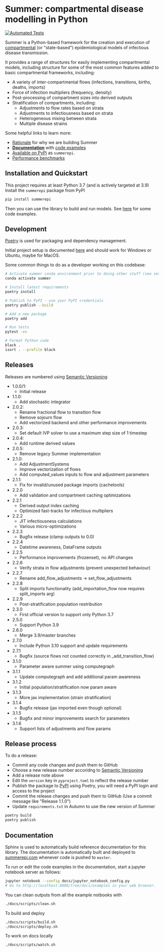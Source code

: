 # Summer: compartmental disease modelling in Python

[![Automated Tests](https://github.com/monash-emu/summer/actions/workflows/tests.yml/badge.svg)](https://github.com/monash-emu/summer/actions/workflows/tests.yml)

Summer is a Python-based framework for the creation and execution of [compartmental](https://en.wikipedia.org/wiki/Compartmental_models_in_epidemiology) (or "state-based") epidemiological models of infectious disease transmission.

It provides a range of structures for easily implementing compartmental models, including structure for some of the most common features added to basic compartmental frameworks, including:

- A variety of inter-compartmental flows (infections, transitions, births, deaths, imports)
- Force of infection multipliers (frequency, density)
- Post-processing of compartment sizes into derived outputs
- Stratification of compartments, including:
  - Adjustments to flow rates based on strata
  - Adjustments to infectiousness based on strata
  - Heterogeneous mixing between strata
  - Multiple disease strains

Some helpful links to learn more:

- [Rationale](http://summerepi.com/rationale.html) for why we are building Summer
- **[Documentation](http://summerepi.com/)** with [code examples](http://summerepi.com/examples)
- [Available on PyPi](https://pypi.org/project/summerepi/) as `summerepi`.
- [Performance benchmarks](https://monash-emu.github.io/summer/)

## Installation and Quickstart

This project requires at least Python 3.7 (and is actively targeted at 3.9)
Install the `summerepi` package from PyPI

```bash
pip install summerepi
```

Then you can use the library to build and run models. See [here](http://summerepi.com/examples) for some code examples.

## Development

[Poetry](https://python-poetry.org/) is used for packaging and dependency management.

Initial project setup is documented [here](./docs/dev-setup.md) and should work for Windows or Ubuntu, maybe for MacOS.

Some common things to do as a developer working on this codebase:

```bash
# Activate summer conda environment prior to doing other stuff (see setup docs)
conda activate summer

# Install latest requirements
poetry install

# Publish to PyPI - use your PyPI credentials
poetry publish --build

# Add a new package
poetry add

# Run tests
pytest -vv

# Format Python code
black .
isort . --profile black
```

## Releases

Releases are numbered using [Semantic Versioning](https://semver.org/)

- 1.0.0/1:
  - Initial release
- 1.1.0:
  - Add stochastic integrator
- 2.0.2:
  - Rename fractional flow to transition flow
  - Remove sojourn flow
  - Add vectorized backend and other performance improvements
- 2.0.3:
  - Set default IVP solver to use a maximum step size of 1 timestep
- 2.0.4:
  - Add runtime derived values
- 2.0.5:
  - Remove legacy Summer implementation
- 2.1.0:
  - Add AdjustmentSystems
  - Improve vectorization of flows
  - Add computed_values inputs to flow and adjustment parameters
- 2.1.1:
  - Fix for invalid/unused package imports (cachetools)
- 2.2.0
  - Add validation and compartment caching optimizations
- 2.2.1
  - Derived output index caching
  - Optimized fast-tracks for infectious multipliers
- 2.2.2
  - JIT infectiousness calculations
  - Various micro-optimizations
- 2.2.3
  - Bugfix release (clamp outputs to 0.0)
- 2.2.4
  - Datetime awareness, DataFrame outputs
- 2.2.5
  - Performance improvements (frozenset), no API changes
- 2.2.6
  - Verify strata in flow adjustments (prevent unexpected behaviour)
- 2.2.7
  - Rename add_flow_adjustments -> set_flow_adjustments
- 2.2.8
  - Split imports functionality (add_importation_flow now requires split_imports arg)
- 2.2.9
  - Post-stratification population restribution
- 2.3.0
  - First official version to support only Python 3.7
- 2.5.0
  - Support Python 3.9
- 2.6.0
  - Merge 3.9/master branches
- 2.7.0
  - Include Python 3.10 support and update requirements
- 2.7.1
  - Bugfix (source flows not counted correctly in _add_transition_flow)
- 3.1.0
  - Parameter aware summer using computegraph
- 3.1.1
  - Update computegraph and add additional param awareness
- 3.1.2
  - Initial population/stratification now param aware
- 3.1.3
  - More jax implementation (strain stratification)
- 3.1.4
  - Bugfix release (jax imported even though optional)
- 3.1.5
  - Bugfix and minor improvements search for parameters
- 3.1.6
  - Support lists of adjustments and flow params

## Release process

To do a release:

- Commit any code changes and push them to GitHub
- Choose a new release number accoridng to [Semantic Versioning](https://semver.org/)
- Add a release note above
- Edit the `version` key in `pyproject.toml` to reflect the release number
- Publish the package to [PyPI](https://pypi.org/project/summerepi/) using Poetry, you will need a PyPI login and access to the project
- Commit the release changes and push them to GitHub (Use a commit message like "Release 1.1.0")
- Update `requirements.txt` in Autumn to use the new version of Summer

```bash
poetry build
poetry publish
```

## Documentation

Sphinx is used to automatically build reference documentation for this library.
The documentation is automatically built and deployed to [summerepi.com](http://summerepi.com/) whenever code is pushed to `master`.

To run or edit the code examples in the documentation, start a jupyter notebook server as follows:

```bash
jupyter notebook --config docs/jupyter_notebook_config.py
# Go to http://localhost:8888/tree/docs/examples in your web browser.
```

You can clean outputs from all the example notbooks with

```bash
./docs/scripts/clean.sh
```

To build and deploy

```bash
./docs/scripts/build.sh
./docs/scripts/deploy.sh
```

To work on docs locally

```bash
./docs/scripts/watch.sh
```
